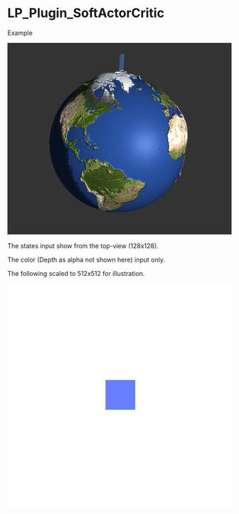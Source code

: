 # LP_Plugin_SoftActorCritic

Example


![Demo](global.gif)

The states input show from the top-view (128x128). 

The color (Depth as alpha not shown here) input only.

The following scaled to 512x512 for illustration.


![State/Features seen by the AI](features_in.gif)
